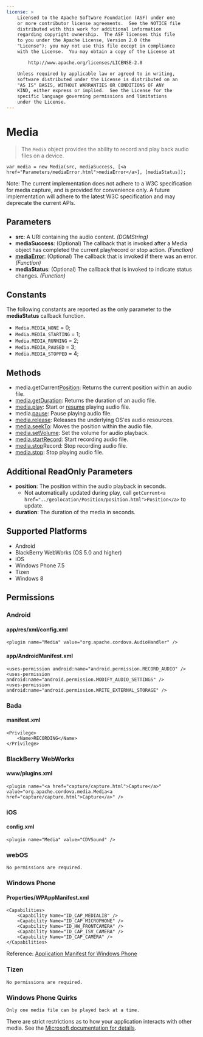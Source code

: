 ```yaml
---
license: >
    Licensed to the Apache Software Foundation (ASF) under one
    or more contributor license agreements.  See the NOTICE file
    distributed with this work for additional information
    regarding copyright ownership.  The ASF licenses this file
    to you under the Apache License, Version 2.0 (the
    "License"); you may not use this file except in compliance
    with the License.  You may obtain a copy of the License at

        http://www.apache.org/licenses/LICENSE-2.0

    Unless required by applicable law or agreed to in writing,
    software distributed under the License is distributed on an
    "AS IS" BASIS, WITHOUT WARRANTIES OR CONDITIONS OF ANY
    KIND, either express or implied.  See the License for the
    specific language governing permissions and limitations
    under the License.
---
```


Media
=====

> The `Media` object provides the ability to record and play back audio files on a device.

    var media = new Media(src, mediaSuccess, [<a href="Parameters/mediaError.html">mediaError</a>], [mediaStatus]);


Note: The current implementation does not adhere to a W3C specification for media capture, and is provided for convenience only.  A future implementation will adhere to the latest W3C specification and may deprecate the current APIs.

Parameters
----------

- __src__: A URI containing the audio content. _(DOMString)_
- __mediaSuccess__: (Optional) The callback that is invoked after a Media object has completed the current play/record or stop action. _(Function)_
- __<a href="Parameters/mediaError.html">mediaError</a>__: (Optional) The callback that is invoked if there was an error. _(Function)_
- __mediaStatus__: (Optional) The callback that is invoked to indicate status changes. _(Function)_

Constants
---------

The following constants are reported as the only parameter to the __mediaStatus__ callback function.

- `Media.MEDIA_NONE`     = 0;
- `Media.MEDIA_STARTING` = 1;
- `Media.MEDIA_RUNNING`  = 2;
- `Media.MEDIA_PAUSED`   = 3;
- `Media.MEDIA_STOPPED`  = 4;

Methods
-------

- media.getCurrent<a href="../geolocation/Position/position.html">Position</a>: Returns the current position within an audio file.
- <a href="media.getDuration.html">media.getDuration</a>: Returns the duration of an audio file.
- <a href="media.play.html">media.play</a>: Start or <a href="../events/events.resume.html">resume</a> playing audio file.
- media.<a href="../events/events.pause.html">pause</a>: Pause playing audio file.
- <a href="media.release.html">media.release</a>: Releases the underlying OS'es audio resources.
- <a href="media.seekTo.html">media.seekTo</a>: Moves the position within the audio file.
- <a href="media.setVolume.html">media.setVolume</a>: Set the volume for audio playback.
- <a href="media.startRecord.html">media.startRecord</a>: Start recording audio file.
- <a href="media.stop.html">media.stop</a>Record: Stop recording audio file.
- <a href="media.stop.html">media.stop</a>: Stop playing audio file.

Additional ReadOnly Parameters
---------------------

- __position__: The position within the audio playback in seconds.
    - Not automatically updated during play, call `getCurrent<a href="../geolocation/Position/position.html">Position</a>` to update.
- __duration__: The duration of the media in seconds.

Supported Platforms
-------------------

- Android
- BlackBerry WebWorks (OS 5.0 and higher)
- iOS
- Windows Phone 7.5
- Tizen
- Windows 8

Permissions
-----------

### Android

#### app/res/xml/config.xml

    <plugin name="Media" value="org.apache.cordova.AudioHandler" />

#### app/AndroidManifest.xml

    <uses-permission android:name="android.permission.RECORD_AUDIO" />
    <uses-permission android:name="android.permission.MODIFY_AUDIO_SETTINGS" />
    <uses-permission android:name="android.permission.WRITE_EXTERNAL_STORAGE" />

### Bada

#### manifest.xml

    <Privilege>
        <Name>RECORDING</Name>
    </Privilege>

### BlackBerry WebWorks

#### www/plugins.xml

    <plugin name="<a href="capture/capture.html">Capture</a>" value="org.apache.cordova.media.Media<a href="capture/capture.html">Capture</a>" />

### iOS

#### config.xml

    <plugin name="Media" value="CDVSound" />

### webOS

    No permissions are required.

### Windows Phone

#### Properties/WPAppManifest.xml

    <Capabilities>
        <Capability Name="ID_CAP_MEDIALIB" />
        <Capability Name="ID_CAP_MICROPHONE" />
        <Capability Name="ID_HW_FRONTCAMERA" />
        <Capability Name="ID_CAP_ISV_CAMERA" />
        <Capability Name="ID_CAP_CAMERA" />
    </Capabilities>

Reference: [Application Manifest for Windows Phone](http://msdn.microsoft.com/en-us/library/ff769509%28v=vs.92%29.aspx)

### Tizen

    No permissions are required.


### Windows Phone Quirks

    Only one media file can be played back at a time.

There are strict restrictions as to how your application interacts with other media. See the [Microsoft documentation for details][url].

[url]: http://msdn.microsoft.com/en-us/library/windowsphone/develop/hh184838(v=vs.92).aspx
